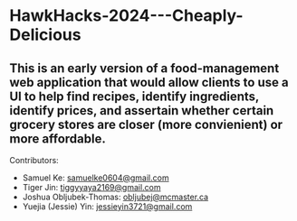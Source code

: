 # HawkHacks-2024---Cheaply-Delicious
This is an early version of a food-management web application that would allow clients to use a UI to help find recipes, identify ingredients, identify prices, and assertain whether certain grocery stores are closer (more convienient) or more affordable.
-------
Contributors:
- Samuel Ke: samuelke0604@gmail.com
- Tiger Jin: tiggyyaya2169@gmail.com
- Joshua Obljubek-Thomas: obljubej@mcmaster.ca
- Yuejia (Jessie) Yin: jessieyin3721@gmail.com
